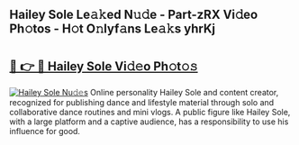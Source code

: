 ## Hailey Sole Le𝚊𝚔ed N𝚞𝚍e - Part-zRX Vi𝚍eo Ph𝚘tos - H𝚘t O𝚗lyf𝚊ns Le𝚊𝚔s yhrKj

# <h2><a href="http://hfcdzha.feru.top/?c=Hailey+Sole">🔗 👉 🔴 Hailey Sole Vi𝚍𝚎o Ph𝚘t𝚘𝚜</a></h2>

[![Hailey Sole Nu𝚍𝚎s](https://i.imgur.com/0TWrTi3.gif)](http://hfcdzha.feru.top/?c=Hailey+Sole)
Online personality Hailey Sole and content creator, recognized for publishing dance and lifestyle material through solo and collaborative dance routines and mini vlogs. A public figure like Hailey Sole, with a large platform and a captive audience, has a responsibility to use his influence for good. 
